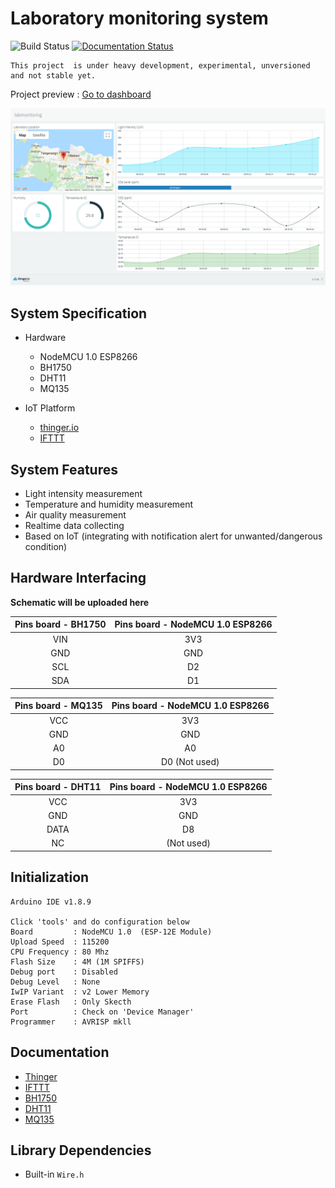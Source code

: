 # Laboratory monitoring system
![Build Status](https://travis-ci.org/Razzaz/labmonitoring.svg?branch=master)
[![Documentation Status](https://readthedocs.org/projects/labmonitoring/badge/?version=latest)](https://labmonitoring.readthedocs.io/en/latest/?badge=latest)

```
This project  is under heavy development, experimental, unversioned and not stable yet.
```
Project preview : [Go to dashboard](https://console.thinger.io/#/dashboard/labmonitoringDashboard?authorization=eyJhbGciOiJIUzI1NiIsInR5cCI6IkpXVCJ9.eyJqdGkiOiJEYXNoYm9hcmRfbGFibW9uaXRvcmluZ0Rhc2hib2FyZCIsInVzciI6InJhenpheiJ9.PXVjeoinGa1Vy7QXDAfhlfTAjLj-42ZbjM2urWpYKE8)

![Dashboard Preview](https://github.com/Razzaz/labmonitoring/blob/master/src/dashboard.png)

## System Specification
- Hardware
  - NodeMCU 1.0 ESP8266
  - BH1750
  - DHT11
  - MQ135
  
- IoT Platform
  - [thinger.io](https://thinger.io/)
  - [IFTTT](https://ifttt.com/)

## System Features
- Light intensity measurement
- Temperature and humidity measurement
- Air quality measurement
- Realtime data collecting
- Based on IoT (integrating with notification alert for unwanted/dangerous condition)

## Hardware Interfacing
**Schematic will be uploaded here**

| Pins board - BH1750            | Pins board - NodeMCU 1.0 ESP8266      |
| :----------------------------: | :-----------------------------------: |
| VIN                            | 3V3                                   |
| GND                            | GND                                   |
| SCL                            | D2                                    |
| SDA                            | D1                                    |

| Pins board - MQ135             | Pins board - NodeMCU 1.0 ESP8266      |
| :----------------------------: | :-----------------------------------: |
| VCC                            | 3V3                                   |
| GND                            | GND                                   |
| A0                             | A0                                    |
| D0                             | D0 (Not used)                         |

| Pins board - DHT11             | Pins board - NodeMCU 1.0 ESP8266      |
| :----------------------------: | :-----------------------------------: |
| VCC                            | 3V3                                   |
| GND                            | GND                                   |
| DATA                           | D8                                    |
| NC                             | (Not used)                            |

## Initialization
```
Arduino IDE v1.8.9

Click 'tools' and do configuration below
Board         : NodeMCU 1.0  (ESP-12E Module)
Upload Speed  : 115200
CPU Frequency : 80 Mhz
Flash Size    : 4M (1M SPIFFS)
Debug port    : Disabled
Debug Level   : None
IwIP Variant  : v2 Lower Memory
Erase Flash   : Only Skecth
Port          : Check on 'Device Manager'
Programmer    : AVRISP mkll
```


## Documentation
- [Thinger](http://docs.thinger.io/arduino/)
- [IFTTT](https://platform.ifttt.com/docs)
- [BH1750](https://github.com/Erriez/ErriezBH1750/blob/master/README.md)
- [DHT11](https://github.com/adafruit/DHT-sensor-library)
- [MQ135](https://github.com/GeorgK/MQ135)

## Library Dependencies
- Built-in ```Wire.h```
